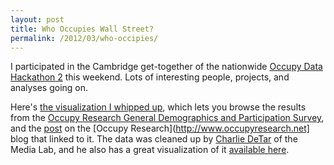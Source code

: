 ```yaml
---
layout: post
title: Who Occupies Wall Street?
permalink: /2012/03/who-occipies/
---
```


I participated in the Cambridge get-together of the nationwide [Occupy Data
Hackathon
2](http://www.occupyresearch.net/2012/03/24/photos-from-occupydata-hackathon-2-day-2/)
this weekend. Lots of interesting people, projects, and analyses going on.

Here's [the visualization I whipped
up](http://www.edwardbenson.com/viz/occupy.html), which lets you browse the
results from the [Occupy Research General Demographics and Participation
Survey](http://occupyresearch.wikispaces.com/file/view/OccupyResearch+Survey+Guide+and+Instrument.pdf),
and the
[post](http://www.occupyresearch.net/2012/03/24/faceted-browsing-of-orgs-data/)
on the [Occupy Research](http://www.occupyresearch.net] blog that linked to it.
The data was cleaned up by [Charlie DeTar](http://tirl.org/) of the Media Lab,
and he also has a great visualization of it [available
here](https://github.com/yourcelf/orgs-facet).
